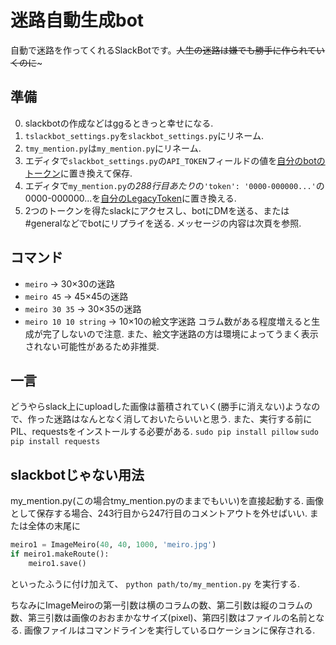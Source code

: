 # 迷路自動生成bot
自動で迷路を作ってくれるSlackBotです。~~人生の迷路は嫌でも勝手に作られていくのに~~~

## 準備
0. slackbotの作成などはggるときっと幸せになる.
1. `tslackbot_settings.py`を`slackbot_settings.py`にリネーム.
2. `tmy_mention.py`は`my_mention.py`にリネーム.
3. エディタで`slackbot_settings.py`の`API_TOKEN`フィールドの値を[自分のbotのトークン](https://api.slack.com/tokens)に置き換えて保存.
4. エディタで`my_mention.py`の*288行目あたり*の`'token': '0000-000000...'`の0000-000000...を[自分のLegacyToken](https://api.slack.com/custom-integrations/legacy-tokens)に置き換える.
5. 2つのトークンを得たslackにアクセスし、botにDMを送る、または#generalなどでbotにリプライを送る. メッセージの内容は次頁を参照.

## コマンド
 - `meiro` -> 30×30の迷路
 - `meiro 45` -> 45×45の迷路
 - `meiro 30 35` -> 30×35の迷路
 - `meiro 10 10 string` -> 10×10の絵文字迷路
コラム数がある程度増えると生成が完了しないので注意.
また、絵文字迷路の方は環境によってうまく表示されない可能性があるため非推奨.

## 一言
どうやらslack上にuploadした画像は蓄積されていく(勝手に消えない)ようなので、作った迷路はなんとなく消しておいたらいいと思う. また、実行する前にPIL、requestsをインストールする必要がある.
 `sudo pip install pillow`
 `sudo pip install requests`

## slackbotじゃない用法
my_mention.py(この場合tmy_mention.pyのままでもいい)を直接起動する. 画像として保存する場合、243行目から247行目のコメントアウトを外せばいい.
または全体の末尾に
```python
meiro1 = ImageMeiro(40, 40, 1000, 'meiro.jpg')
if meiro1.makeRoute():
	meiro1.save()
```
といったふうに付け加えて、
`python path/to/my_mention.py`
を実行する.

ちなみにImageMeiroの第一引数は横のコラムの数、第二引数は縦のコラムの数、第三引数は画像のおおまかなサイズ(pixel)、第四引数はファイルの名前となる. 画像ファイルはコマンドラインを実行しているロケーションに保存される.